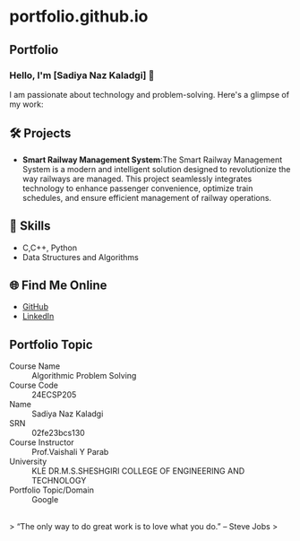 # portfolio.github.io
## Portfolio

### Hello, I'm [Sadiya Naz Kaladgi] 👋

I am passionate about technology and problem-solving. Here's a glimpse of my work:

## 🛠️ Projects
- **Smart Railway Management System**:The Smart Railway Management System is a modern and intelligent solution designed to revolutionize the way railways are managed. This project seamlessly integrates technology to enhance passenger convenience, optimize train schedules, and ensure efficient management of railway operations.

## 🚀 Skills
- C,C++, Python
- Data Structures and Algorithms


## 🌐 Find Me Online
- [GitHub](https://github.com/your-github-Sadiya-Naz-Kaladgi)
- [LinkedIn](https://www.linkedin.com/in/sadiyanaz-kaladgi-85465b2a9?utm_source=share&utm_campaign=share_via&utm_content=profile&utm_medium=android_app)

## Portfolio Topic

<dl>
<dt>Course Name</dt>
<dd>Algorithmic Problem Solving</dd>
<dt>Course Code</dt>
<dd>24ECSP205</dd>
<dt>Name</dt>
<dd>Sadiya Naz Kaladgi</dd>
<dt>SRN</dt>
<dd>02fe23bcs130</dd>
<dt>Course Instructor</dt>
<dd>Prof.Vaishali Y Parab</dd>
<dt>University</dt>
<dd>KLE DR.M.S.SHESHGIRI COLLEGE OF ENGINEERING AND TECHNOLOGY</dd>
<dt>Portfolio Topic/Domain</dt>
<dd>Google</dd>
</dl>

<br> 
> “The only way to do great work is to love what you do.” – Steve Jobs
>
